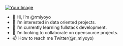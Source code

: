 [![Your Image](https://avatars2.githubusercontent.com/u/yourid?s=400&v=4)](https://github.com/rmiyoyo)

- 👋 Hi, I’m @rmiyoyo
- 👀 I’m interested in data oriented projects.
- 🌱 I’m currently learning fullstack development.
- 💞️ I’m looking to collaborate on opensource projects.
- 📫 How to reach me Twitter(@r_miyoyo)

<!---
rmiyoyo/rmiyoyo is a ✨ special ✨ repository because its `README.md` (this file) appears on your GitHub profile.
You can click the Preview link to take a look at your changes.
--->
